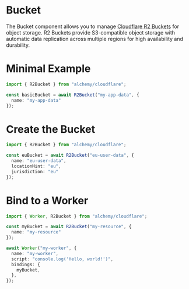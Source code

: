# Bucket

The Bucket component allows you to manage [Cloudflare R2 Buckets](https://developers.cloudflare.com/r2/buckets/) for object storage. R2 Buckets provide S3-compatible object storage with automatic data replication across multiple regions for high availability and durability.

# Minimal Example

```ts
import { R2Bucket } from "alchemy/cloudflare";

const basicBucket = await R2Bucket("my-app-data", {
  name: "my-app-data"
});
```

# Create the Bucket

```ts
import { R2Bucket } from "alchemy/cloudflare";

const euBucket = await R2Bucket("eu-user-data", {
  name: "eu-user-data",
  locationHint: "eu",
  jurisdiction: "eu"
});
```

# Bind to a Worker

```ts
import { Worker, R2Bucket } from "alchemy/cloudflare";

const myBucket = await R2Bucket("my-resource", {
  name: "my-resource"
});

await Worker("my-worker", {
  name: "my-worker",
  script: "console.log('Hello, world!')",
  bindings: {
    myBucket,
  },
});
```